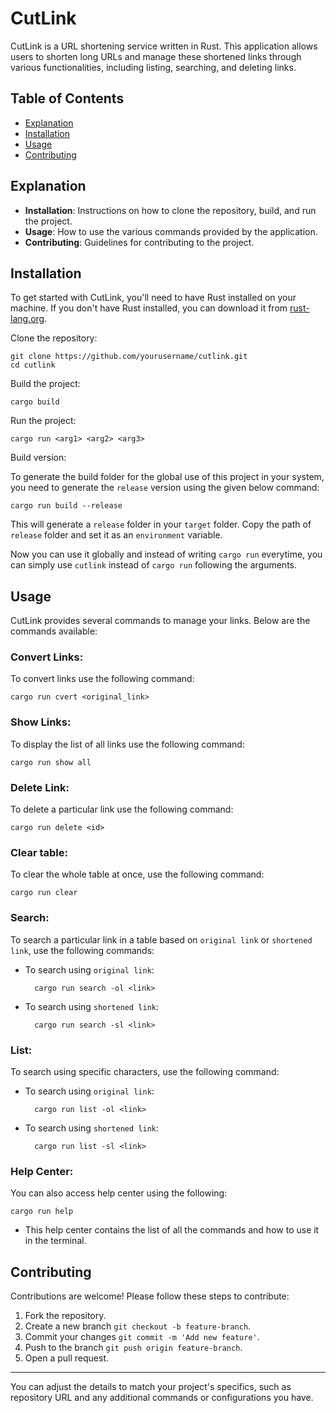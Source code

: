 # CutLink

CutLink is a URL shortening service written in Rust. This application allows users to shorten long URLs and manage these shortened links through various functionalities, including listing, searching, and deleting links.

## Table of Contents

- [Explanation](#explanation)
- [Installation](#installation)
- [Usage](#usage)
- [Contributing](#contributing)

## Explanation

- **Installation**: Instructions on how to clone the repository, build, and run the project.
- **Usage**: How to use the various commands provided by the application.
- **Contributing**: Guidelines for contributing to the project.

## Installation

To get started with CutLink, you'll need to have Rust installed on your machine. If you don't have Rust installed, you can download it from [rust-lang.org](https://www.rust-lang.org/).

Clone the repository:

```git
git clone https://github.com/yourusername/cutlink.git
cd cutlink
```

Build the project:

```shell
cargo build
```

Run the project:

```shell
cargo run <arg1> <arg2> <arg3>
```

Build version:

To generate the build folder for the global use of this project in your system, you need to generate the `release` version using the given below command:
```shell
cargo run build --release
```

This will generate a `release` folder in your `target` folder. Copy the path of `release` folder and set it as an `environment` variable.

Now you can use it globally and instead of writing `cargo run` everytime, you can simply use `cutlink` instead of `cargo run` following the arguments.

## Usage

CutLink provides several commands to manage your links. Below are the commands available:

### **Convert Links:**

To convert links use the following command:
```shell
cargo run cvert <original_link>
```

### **Show Links:**
    
To  display the list of all links use the following command:
```shell
cargo run show all
```

### **Delete Link:**
To delete a particular link use the following command:
```shell
cargo run delete <id>
```
   
### **Clear table:**
To clear the whole table at once, use the following command:
```shell
cargo run clear
```
   
### **Search:**
To search a particular link in a table based on `original link` or `shortened link`, use the following commands:

- To search using `original link`:
    ```shell
      cargo run search -ol <link>
    ```
  
- To search using `shortened link`:
    ```shell
      cargo run search -sl <link>
    ```
  
### **List:**
To search using specific characters, use the following command:

- To search using `original link`:
    ```shell
      cargo run list -ol <link>
    ```

- To search using `shortened link`:
    ```shell
      cargo run list -sl <link>
    ```
  
### **Help Center:**
You can also access help center using the following:
```shell
cargo run help
```

* This help center contains the list of all the commands and how to use it in the terminal.

## Contributing

Contributions are welcome! Please follow these steps to contribute:

1. Fork the repository.
2. Create a new branch `git checkout -b feature-branch`.
3. Commit your changes `git commit -m 'Add new feature'`.
4. Push to the branch `git push origin feature-branch`.
5. Open a pull request.

---

You can adjust the details to match your project's specifics, such as repository URL and any additional commands or configurations you have.